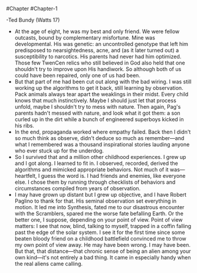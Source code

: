 #Chapter #Chapter-1

-Ted Bundy (Watts 17)

* At the age of eight, he was my best and only friend. We were fellow outcasts, bound by
complementary misfortune. Mine was developmental. His was genetic: an uncontrolled genotype that
left him predisposed to nearsightedness, acne, and (as it later turned out) a susceptibility to narcotics.
His parents had never had him optimized. Those few TwenCen relics who still believed in God also
held that one shouldn't try to improve upon His handiwork. So although both of us could have been
repaired, only one of us had been.
* But that part of me had been cut out along with the bad wiring. I was still working up the algorithms to
get it back, still learning by observation. Pack animals always tear apart the weaklings in their midst.
Every child knows that much instinctively. Maybe I should just let that process unfold, maybe I
shouldn't try to mess with nature. Then again, Pag's parents hadn't messed with nature, and look what
it got them: a son curled up in the dirt while a bunch of engineered superboys kicked in his ribs.
* In the end, propaganda worked where empathy failed. Back then
I didn't so much think as observe, didn't deduce so much as
remember—and what I remembered was a thousand inspirational
stories lauding anyone who ever stuck up for the underdog.
* So I survived that and a million other childhood experiences. I
grew up and I got along. I learned to fit in. I observed, recorded,
derived the algorithms and mimicked appropriate behaviors. Not
much of it was—heartfelt, I guess the word is. I had friends and enemies, like everyone else. I chose them by running through
checklists of behaviors and circumstances compiled from years of
observation.
* I may have grown up distant but I grew up objective, and I have
Robert Paglino to thank for that. His seminal observation set
everything in motion. It led me into Synthesis, fated me to our
disastrous encounter with the Scramblers, spared me the worse fate
befalling Earth. Or the better one, I suppose, depending on your
point of view. Point of view matters: I see that now, blind, talking
to myself, trapped in a coffin falling past the edge of the solar
system. I see it for the first time since some beaten bloody friend
on a childhood battlefield convinced me to throw my own point of
view away.
He may have been wrong. I may have been. But that, that
distance—that chronic sense of being an alien among your own
kind—it's not entirely a bad thing.
It came in especially handy when the real aliens came calling.
